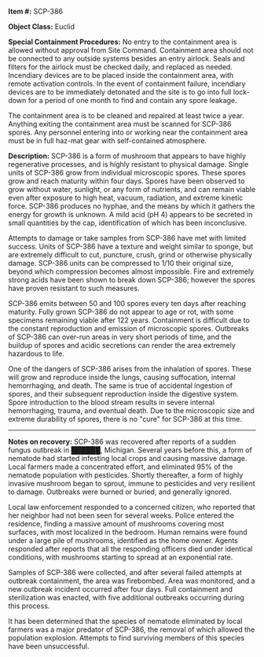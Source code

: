 **Item #:** SCP-386

**Object Class:** Euclid

**Special Containment Procedures:** No entry to the containment area is allowed without approval from Site Command. Containment area should not be connected to any outside systems besides an entry airlock. Seals and filters for the airlock must be checked daily, and replaced as needed. Incendiary devices are to be placed inside the containment area, with remote activation controls. In the event of containment failure, incendiary devices are to be immediately detonated and the site is to go into full lock-down for a period of one month to find and contain any spore leakage.

The containment area is to be cleaned and repaired at least twice a year. Anything exiting the containment area must be scanned for SCP-386 spores. Any personnel entering into or working near the containment area must be in full haz-mat gear with self-contained atmosphere.

**Description:** SCP-386 is a form of mushroom that appears to have highly regenerative processes, and is highly resistant to physical damage. Single units of SCP-386 grow from individual microscopic spores. These spores grow and reach maturity within four days. Spores have been observed to grow without water, sunlight, or any form of nutrients, and can remain viable even after exposure to high heat, vacuum, radiation, and extreme kinetic force. SCP-386 produces no hyphae, and the means by which it gathers the energy for growth is unknown. A mild acid (pH 4) appears to be secreted in small quantities by the cap, identification of which has been inconclusive.

Attempts to damage or take samples from SCP-386 have met with limited success. Units of SCP-386 have a texture and weight similar to sponge, but are extremely difficult to cut, puncture, crush, grind or otherwise physically damage. SCP-386 units can be compressed to 1/10 their original size, beyond which compression becomes almost impossible. Fire and extremely strong acids have been shown to break down SCP-386; however the spores have proven resistant to such measures.

SCP-386 emits between 50 and 100 spores every ten days after reaching maturity. Fully grown SCP-386 do not appear to age or rot, with some specimens remaining viable after 122 years. Containment is difficult due to the constant reproduction and emission of microscopic spores. Outbreaks of SCP-386 can over-run areas in very short periods of time, and the buildup of spores and acidic secretions can render the area extremely hazardous to life.

One of the dangers of SCP-386 arises from the inhalation of spores. These will grow and reproduce inside the lungs, causing suffocation, internal hemorrhaging, and death. The same is true of accidental ingestion of spores, and their subsequent reproduction inside the digestive system. Spore introduction to the blood stream results in severe internal hemorrhaging, trauma, and eventual death. Due to the microscopic size and extreme durability of spores, there is no "cure" for SCP-386 at this time.

* * *

**Notes on recovery:** SCP-386 was recovered after reports of a sudden fungus outbreak in ██████, Michigan. Several years before this, a form of nematode had started infesting local crops and causing massive damage. Local farmers made a concentrated effort, and eliminated 95% of the nematode population with pesticides. Shortly thereafter, a form of highly invasive mushroom began to sprout, immune to pesticides and very resilient to damage. Outbreaks were burned or buried, and generally ignored.

Local law enforcement responded to a concerned citizen, who reported that her neighbor had not been seen for several weeks. Police entered the residence, finding a massive amount of mushrooms covering most surfaces, with most localized in the bedroom. Human remains were found under a large pile of mushrooms, identified as the home owner. Agents responded after reports that all the responding officers died under identical conditions, with mushrooms starting to spread at an exponential rate.

Samples of SCP-386 were collected, and after several failed attempts at outbreak containment, the area was firebombed. Area was monitored, and a new outbreak incident occurred after four days. Full containment and sterilization was enacted, with five additional outbreaks occurring during this process.

It has been determined that the species of nematode eliminated by local farmers was a major predator of SCP-386, the removal of which allowed the population explosion. Attempts to find surviving members of this species have been unsuccessful.